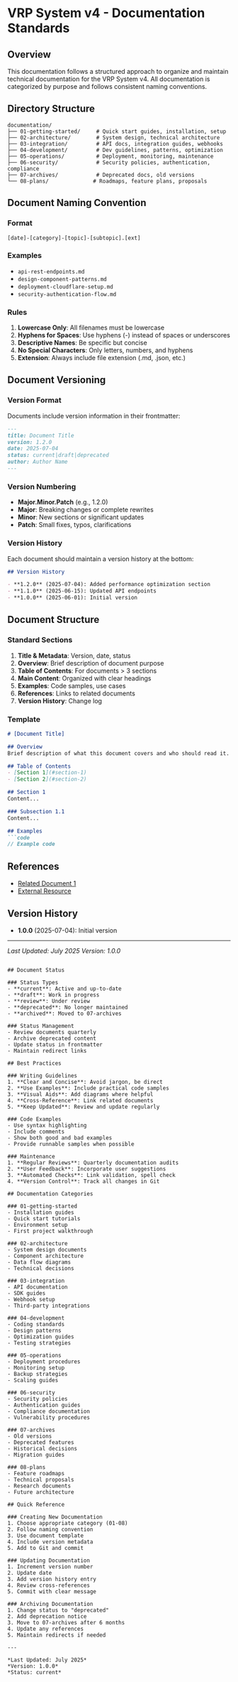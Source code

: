 # VRP System v4 - Documentation Standards

## Overview

This documentation follows a structured approach to organize and maintain technical documentation for the VRP System v4. All documentation is categorized by purpose and follows consistent naming conventions.

## Directory Structure

```
documentation/
├── 01-getting-started/     # Quick start guides, installation, setup
├── 02-architecture/        # System design, technical architecture
├── 03-integration/         # API docs, integration guides, webhooks
├── 04-development/         # Dev guidelines, patterns, optimization
├── 05-operations/          # Deployment, monitoring, maintenance
├── 06-security/            # Security policies, authentication, compliance
├── 07-archives/            # Deprecated docs, old versions
└── 08-plans/              # Roadmaps, feature plans, proposals
```

## Document Naming Convention

### Format
```
[date]-[category]-[topic]-[subtopic].[ext]
```

### Examples
- `api-rest-endpoints.md`
- `design-component-patterns.md`
- `deployment-cloudflare-setup.md`
- `security-authentication-flow.md`

### Rules
1. **Lowercase Only**: All filenames must be lowercase
2. **Hyphens for Spaces**: Use hyphens (-) instead of spaces or underscores
3. **Descriptive Names**: Be specific but concise
4. **No Special Characters**: Only letters, numbers, and hyphens
5. **Extension**: Always include file extension (.md, .json, etc.)

## Document Versioning

### Version Format
Documents include version information in their frontmatter:

```markdown
---
title: Document Title
version: 1.2.0
date: 2025-07-04
status: current|draft|deprecated
author: Author Name
---
```

### Version Numbering
- **Major.Minor.Patch** (e.g., 1.2.0)
- **Major**: Breaking changes or complete rewrites
- **Minor**: New sections or significant updates
- **Patch**: Small fixes, typos, clarifications

### Version History
Each document should maintain a version history at the bottom:

```markdown
## Version History

- **1.2.0** (2025-07-04): Added performance optimization section
- **1.1.0** (2025-06-15): Updated API endpoints
- **1.0.0** (2025-06-01): Initial version
```

## Document Structure

### Standard Sections
1. **Title & Metadata**: Version, date, status
2. **Overview**: Brief description of document purpose
3. **Table of Contents**: For documents > 3 sections
4. **Main Content**: Organized with clear headings
5. **Examples**: Code samples, use cases
6. **References**: Links to related documents
7. **Version History**: Change log

### Template
```markdown
# [Document Title]

## Overview
Brief description of what this document covers and who should read it.

## Table of Contents
- [Section 1](#section-1)
- [Section 2](#section-2)

## Section 1
Content...

### Subsection 1.1
Content...

## Examples
```code
// Example code
```

## References
- [Related Document 1](../path/to/doc.md)
- [External Resource](https://example.com)

## Version History
- **1.0.0** (2025-07-04): Initial version

---
*Last Updated: July 2025*
*Version: 1.0.0*
```

## Document Status

### Status Types
- **current**: Active and up-to-date
- **draft**: Work in progress
- **review**: Under review
- **deprecated**: No longer maintained
- **archived**: Moved to 07-archives

### Status Management
- Review documents quarterly
- Archive deprecated content
- Update status in frontmatter
- Maintain redirect links

## Best Practices

### Writing Guidelines
1. **Clear and Concise**: Avoid jargon, be direct
2. **Use Examples**: Include practical code samples
3. **Visual Aids**: Add diagrams where helpful
4. **Cross-Reference**: Link related documents
5. **Keep Updated**: Review and update regularly

### Code Examples
- Use syntax highlighting
- Include comments
- Show both good and bad examples
- Provide runnable samples when possible

### Maintenance
1. **Regular Reviews**: Quarterly documentation audits
2. **User Feedback**: Incorporate user suggestions
3. **Automated Checks**: Link validation, spell check
4. **Version Control**: Track all changes in Git

## Documentation Categories

### 01-getting-started
- Installation guides
- Quick start tutorials
- Environment setup
- First project walkthrough

### 02-architecture
- System design documents
- Component architecture
- Data flow diagrams
- Technical decisions

### 03-integration
- API documentation
- SDK guides
- Webhook setup
- Third-party integrations

### 04-development
- Coding standards
- Design patterns
- Optimization guides
- Testing strategies

### 05-operations
- Deployment procedures
- Monitoring setup
- Backup strategies
- Scaling guides

### 06-security
- Security policies
- Authentication guides
- Compliance documentation
- Vulnerability procedures

### 07-archives
- Old versions
- Deprecated features
- Historical decisions
- Migration guides

### 08-plans
- Feature roadmaps
- Technical proposals
- Research documents
- Future architecture

## Quick Reference

### Creating New Documentation
1. Choose appropriate category (01-08)
2. Follow naming convention
3. Use document template
4. Include version metadata
5. Add to Git and commit

### Updating Documentation
1. Increment version number
2. Update date
3. Add version history entry
4. Review cross-references
5. Commit with clear message

### Archiving Documentation
1. Change status to "deprecated"
2. Add deprecation notice
3. Move to 07-archives after 6 months
4. Update any references
5. Maintain redirects if needed

---

*Last Updated: July 2025*
*Version: 1.0.0*
*Status: current*